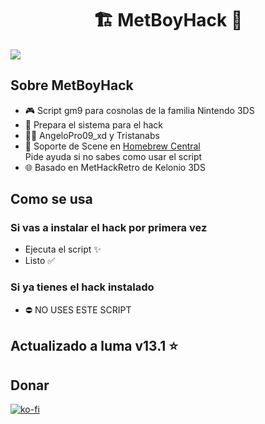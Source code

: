 <div align="center">
<h1 align="center"> 🏗️ MetBoyHack 💫 </h1>
</div>
<img src="https://media.discordapp.net/attachments/1231978722391887882/1232346595434168333/metboyhack.png?ex=663e37b4&is=663ce634&hm=b37e395dcd6bb4b4cd9fd0c23b1a8f15bc9562921bc3debc1d1332b2c802bf1b&=&format=webp&quality=lossless">


## Sobre MetBoyHack

- 🎮 Script gm9 para cosnolas de la familia Nintendo 3DS
- 📣 Prepara el sistema para el hack
- 🧑‍💼 AngeloPro09_xd y Tristanabs
- 💬 Soporte de Scene en [Homebrew Central](https://discord.gg/QuMxeWGAMF)
<br> Pide ayuda si no sabes como usar el script
- 🌐 Basado en MetHackRetro de Kelonio 3DS
## Como se usa
### Si vas a instalar el hack por primera vez
- Ejecuta el script ✨
- Listo ✅
### Si ya tienes el hack instalado
- ⛔ NO USES ESTE SCRIPT

## Actualizado a luma v13.1 ⭐

## Donar
[![ko-fi](https://ko-fi.com/img/githubbutton_sm.svg)](https://ko-fi.com/P5P7U2F4T) 
